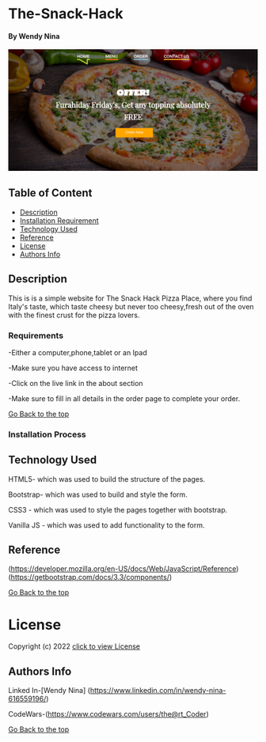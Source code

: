 # The-Snack-Hack

#### By Wendy Nina
<img src="./screenshot.png">

## Table of Content

+ [Description](#description)
+ [Installation Requirement](#Installation)
+ [Technology Used](#technology-used)
+ [Reference](#reference)
+ [License](#license)
+ [Authors Info](#author-Info)

## Description
This is is a simple website for The Snack Hack Pizza Place, where you find Italy's taste, which taste cheesy but never too cheesy,fresh out of the oven with the finest crust for the pizza lovers. 

### Requirements
-Either a computer,phone,tablet or an Ipad

-Make sure you have access to internet

-Click on the live link in the about section

-Make sure to fill in all details in the order page to complete your order.

[Go Back to the top](#The-Snack-Hack)

### Installation Process
## Technology Used
HTML5- which was used to build the structure of the pages.

Bootstrap- which was used to build and style the form.

CSS3 - which was used to style the pages together with bootstrap.

Vanilla JS - which was used to add functionality to the form.

## Reference
(https://developer.mozilla.org/en-US/docs/Web/JavaScript/Reference)
(https://getbootstrap.com/docs/3.3/components/)

[Go Back to the top](#The-Snack-Hack)

# License
Copyright (c) 2022 [click to view License](LICENSE)

## Authors Info
Linked In-[Wendy Nina]
(https://www.linkedin.com/in/wendy-nina-616559196/)

CodeWars-(https://www.codewars.com/users/the@rt_Coder)

[Go Back to the top](#The-Snack-Hack)